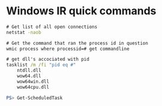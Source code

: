 # Windows IR quick commands

``` cmd
# Get list of all open connections
netstat -naob

# Get the command that ran the process id in question 
wmic process where processid=# get commandline

# get dll's accociated with pid 
tasklist /m /fi "pid eq #"
    ntdll.dll
    wow64.dll
    wow64win.dll
    wow64cpu.dll
```

``` Powershell 
PS> Get-ScheduledTask
```